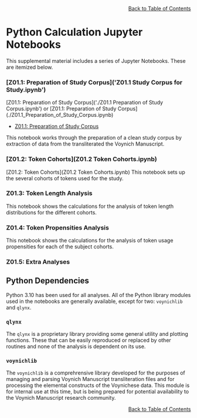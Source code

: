 <div align="right">

[Back to Table of Contents](README.md#Table-of-Contents)

</div>

# Python Calculation Jupyter Notebooks
This supplemental material includes a series of Jupyter Notebooks. These are itemized below.

<h3>[Z01.1: Preparation of Study Corpus]('Z01.1 Study Corpus for Study.ipynb')</h3>
[Z01.1: Preparation of Study Corpus]('./Z01.1 Preparation of Study Corpus.ipynb')
or
[Z01.1: Preparation of Study Corpus](./Z01.1_Preparation_of_Study_Corpus.ipynb)

* [Z01.1: Preparation of Study Corpus](./Z01.1_Preparation_of_Study_Corpus.ipynb)

This notebook works through the preparation of a clean study corpus by 
 extraction of data from the transliterated the Voynich Manuscript.


<h3>[Z01.2: Token Cohorts](Z01.2 Token Cohorts.ipynb)</h3>
[Z01.2: Token Cohorts](Z01.2 Token Cohorts.ipynb)
This notebook sets up the several cohorts of tokens used for the study.
  
<h3>Z01.3: Token Length Analysis</h3>
This notebook shows the calculations for the analysis of token length distributions for the different cohorts.


<h3>Z01.4: Token Propensities Analysis</h3>
This notebook shows the calculations for the analysis of token usage propensities for each of the subject cohorts.

  
<h3>Z01.5: Extra Analyses</h3>
    

<h2>Python Dependencies</h2>
Python 3.10 has been used for all analyses.
All of the Python library modules used in the notebooks are generally available, except for two: <code>voynichlib</code> and <code>qlynx</code>.

<h3><code>qlynx</code></h3>
The <code>qlynx</code> is a proprietary library providing some general utility and plotting functions. These 
that can be easily reproduced or replaced by
other routines and none of the analysis is dependent on its use.

<h3><code>voynichlib</code></h3>
The <code>voynichlib</code> is a comprehrensive library
developed for the purposes of managing and parsing  Voynich Manuscript transliteration files and for processing
the elemental constructs of the Voynichese data.  This module is for internal use at this time, but is
being prepared for potential availability to the Voynich Manuscript research community.




<div align="right">

[Back to Table of Contents](README.md#Table-of-Contents)

</div>